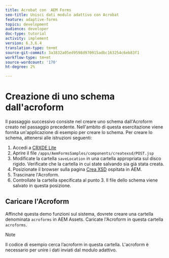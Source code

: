 ```yaml
---
title: Acrobat con  AEM Forms
seo-title: Unisci dati modulo adattivo con Acrobat
feature: adaptive-forms
topics: development
audience: developer
doc-type: tutorial
activity: implement
version: 6.3,6.4
translation-type: tm+mt
source-git-commit: 3a3832a05ed9598d970915adbc163254c6eb83f1
workflow-type: tm+mt
source-wordcount: '170'
ht-degree: 2%

---
```



# Creazione di uno schema dall&#39;acroform

Il passaggio successivo consiste nel creare uno schema dall&#39;Acroform creato nel passaggio precedente. Nell&#39;ambito di questa esercitazione viene fornita un&#39;applicazione di esempio per creare lo schema. Per creare lo schema, attenersi alle istruzioni seguenti:

1. Accedi a [CRXDE Lite](http://localhost:4502/crx/de)
2. Aprire il file `/apps/AemFormsSamples/components/createxsd/POST.jsp`
3. Modificate la cartella `saveLocation` in una cartella appropriata sul disco rigido. Verificate che la cartella in cui state salvando sia già stata creata.
4. Posizionate il browser sulla pagina [Crea XSD](http://localhost:4502/content/DocumentServices/CreateXsd.html) ospitata in AEM.
5. Trascinare l&#39;Acroform.
6. Controllate la cartella specificata al punto 3. Il file dello schema viene salvato in questa posizione.

## Caricare l&#39;Acroform

Affinché questa demo funzioni sul sistema, dovrete creare una cartella denominata `acroforms` in  AEM Assets. Caricate l&#39;Acroform in questa cartella `acroforms`.

>[!NOTE]
>
>Il codice di esempio cerca l’acroform in questa cartella. L&#39;acroform è necessario per unire i dati inviati dal modulo adattivo.
